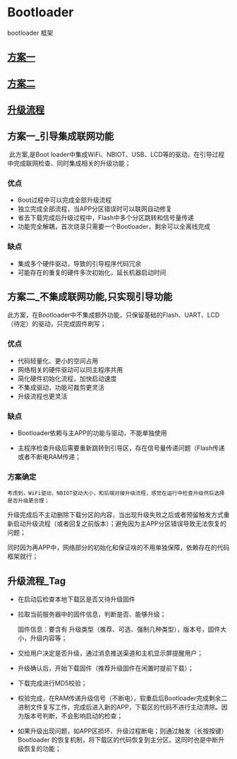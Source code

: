 # Bootloader

bootloader 框架

## [方案一](#方案一_引导集成联网功能)

## [方案二](#方案二_不集成联网功能,只实现引导功能)

## [升级流程](#升级流程_Tag)





## 方案一_引导集成联网功能

​	此方案,是Boot loader中集成WiFi、NBIOT、USB、LCD等的驱动，在引导过程中完成联网检查、同时集成相关的升级功能；

### 优点

* Boot过程中可以完成全部升级流程
* 独立完成全部流程，当APP分区错误时可以联网自动修复
* 省去下载完成后升级过程中，Flash中多个分区跳转和信号量传递
* 功能完全解耦，首次烧录只需要一个Bootloader，剩余可以全离线完成

### 缺点

* 集成多个硬件驱动，导致的引导程序代码冗余
* 可能存在的重复的硬件多次初始化，延长机器启动时间

## 方案二_不集成联网功能,只实现引导功能

​	此方案，在Bootloader中不集成额外功能，只保留基础的Flash、UART、LCD（待定）的驱动，只完成固件刷写；

### 优点

* 代码轻量化、更小的空间占用
* 网络相关的硬件驱动可以同主程序共用
* 简化硬件初始化流程，加快启动速度
* 不集成驱动，功能可裁剪更灵活
* 升级流程也更灵活

### 缺点

* Bootloader依赖与主APP的功能与驱动，不能单独使用

* 主程序检查升级后需要重新跳转到引导区，存在信号量传递问题（Flash传递或者不断电RAM传递；

### 方案确定

  	考虑到，WiFi驱动、NBIOT驱动大小，和后端对接升级流程，感觉在运行中检查升级然后选择是否升级更合理；

​	升级完成后不主动删除下载分区的内容，当出现升级失败之后或者预留触发方式重新启动升级流程（或者回复之前版本）；避免因为主APP分区错误导致无法恢复的问题；

​	同时因为再APP中，网络部分的初始化和保证啥的不用单独保障，依赖存在的代码框架就行；



## 升级流程_Tag

 * 在启动后检查本地下载区是否又待升级固件

 * 拉取当前服务器中的固件信息，判断是否、能够升级；

   固件信息：要含有 升级类型（推荐、可选、强制几种类型），版本号，固件大小，升级内容等；

 * 交给用户决定是否升级，通过消息推送渠道和主机显示屏提醒用户；

 * 升级确认后，开始下载固件（推荐升级固件在闲置时提前下载）；

 * 下载完成进行MD5校验；

 * 校验完成，在RAM传递升级信号（不断电），软重启后Bootloader完成剩余二进制文件复写工作，完成后进入新的APP，下载区的代码不进行主动清除。因为版本号判断，不会影响启动的检查；

 * 如果升级出现问题，如APP区损坏、升级过程断电；则通过触发（长按按键）Bootloader 的恢复机制，将下载区的代码恢复到主分区。这同时也是中断升级恢复的功能；


